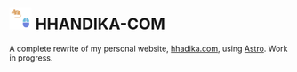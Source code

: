 # <img src="https://raw.githubusercontent.com/hhandika/hhandika-com/main/public/favicon-dark.svg" alt="Web logo" width="40"> HHANDIKA-COM

A complete rewrite of my personal website, [hhadika.com](https://www.hhandika.com/), using [Astro](https://astro.build). Work in progress.
